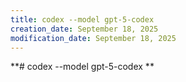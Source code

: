 ```yaml
---
title: codex --model gpt-5-codex
creation_date: September 18, 2025
modification_date: September 18, 2025
---
```



**# codex --model gpt-5-codex **
